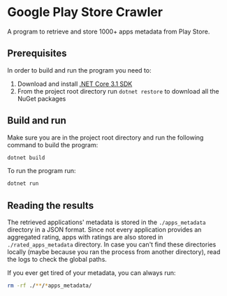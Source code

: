 # Google Play Store Crawler

A program to retrieve and store 1000+ apps metadata from Play Store.

## Prerequisites

In order to build and run the program you need to:

1. Download and install [.NET Core 3.1 SDK](https://dotnet.microsoft.com/en-us/download/dotnet/3.1)
2. From the project root directory run `dotnet restore` to download all the NuGet packages

## Build and run

Make sure you are in the project root directory and run the following command to build the program:

```sh
dotnet build
```

To run the program run:

```sh
dotnet run
```

## Reading the results

The retrieved applications' metadata is stored in the `./apps_metadata` directory in a JSON format. Since not every application provides an aggregated rating, apps with ratings are also stored in `./rated_apps_metadata` directory. In case you can't find these directories locally (maybe because you ran the process from another directory), read the logs to check the global paths.

If you ever get tired of your metadata, you can always run:

```sh
rm -rf ./**/*apps_metadata/
```
